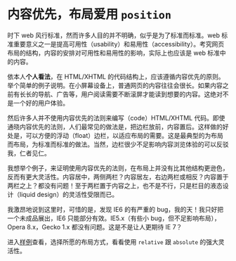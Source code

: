 # 内容优先，布局爱用 `position`

时下 web 风行标准，然而许多人目的并不明确，似乎是为了标准而标准。web 标准重要意义之一是提高可用性（usability）和易用性（accessibility）。考究网页布局的结构，内容的安排对可用性和易用性的影响，实际上也应该是 web 标准中的内容。

依本人**个人看法**，在 HTML/XHTML 的代码结构上，应该遵循内容优先的原则。举个简单的例子说明。在小屏幕设备上，普通网页的内容往往会很长。如果内容之前有长长的导航、广告等，用户阅读需要不断滚屏才能读到想要的内容。这绝对不是一个好的用户体验。

然后许多人并不使用内容优先的法则来编写（code）HTML/XHTML 代码。即使通晓内容优先的法则，人们最常见的做法是，把边栏放前，内容置后。这样做的好处是，可以方便的浮动（float）边栏，以适应布局的需要。这是最典型的为布局而布局，为标准而标准的做法。当然，边栏很少不足影响内容浏览体验的可以反驳我，仁者见仁。

我想举个例子，来证明使用内容优先的法则，在布局上并没有比其他结构更逊色，反而有更大灵活性。内容居中，两侧两栏？内容居左，右边两栏或相反？内容置于两栏之上？都没有问题！至于两栏置于内容之上，也不是不行，只是栏目的液态设计（liquid design）的灵活性受限而已。

我激昂地说到这里时，可惜的是，发现 IE6 的有严重的 bug，我的天！我只好把一个未成品展出，IE6 只能部分有效。IE5.x（有些小 bug，但不足影响布局），Opera 8.x，Gecko 1.x 都没有问题。这是不是让人更期待 IE 7？

进入[样例][0]查看，选择所愿的布局方式，看看使用 `relative` 跟 `absolute` 的强大灵活性。

[0]: http://realazy.com/misc/ra.html

